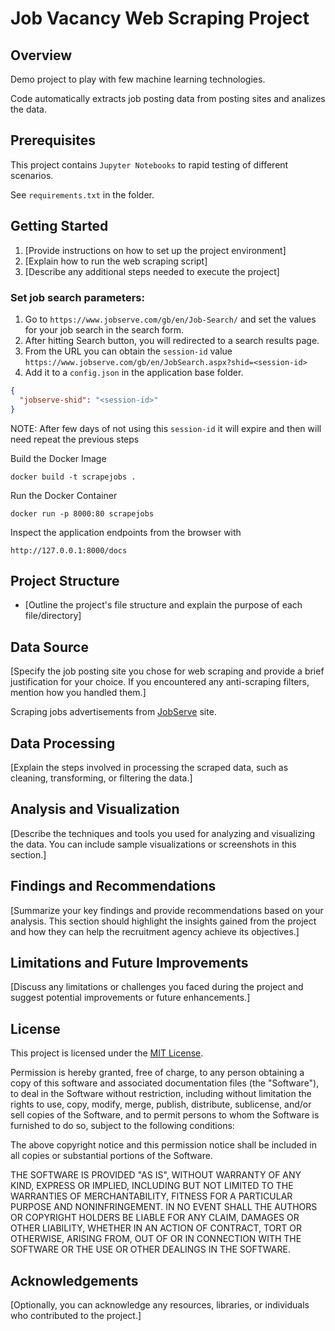 # Job Vacancy Web Scraping Project

## Overview

Demo project to play with few machine learning technologies.

Code automatically extracts job posting data from posting sites and analizes the data.

## Prerequisites

This project contains `Jupyter Notebooks` to rapid testing of different scenarios.

See `requirements.txt` in the folder.

## Getting Started

1. [Provide instructions on how to set up the project environment]
2. [Explain how to run the web scraping script]
3. [Describe any additional steps needed to execute the project]

<!-- Comment forces a numbering re-start of list below -->

### Set job search parameters:

1. Go to `https://www.jobserve.com/gb/en/Job-Search/` and set the values for your job search in the search form.
2. After hitting Search button, you will redirected to a search results page.
3. From the URL you can obtain the `session-id` value `https://www.jobserve.com/gb/en/JobSearch.aspx?shid=<session-id>`
4. Add it to a `config.json` in the application base folder.

```json
{
  "jobserve-shid": "<session-id>"
}
```

NOTE: After few days of not using this `session-id` it will expire and then will need repeat the previous steps

Build the Docker Image

```
docker build -t scrapejobs .
```

Run the Docker Container

```
docker run -p 8000:80 scrapejobs
```

Inspect the application endpoints from the browser with

```
http://127.0.0.1:8000/docs
```

## Project Structure

- [Outline the project's file structure and explain the purpose of each file/directory]

## Data Source

[Specify the job posting site you chose for web scraping and provide a brief justification for your choice. If you encountered any anti-scraping filters, mention how you handled them.]

Scraping jobs advertisements from [JobServe](https://www.jobserve.com/) site.

## Data Processing

[Explain the steps involved in processing the scraped data, such as cleaning, transforming, or filtering the data.]

## Analysis and Visualization

[Describe the techniques and tools you used for analyzing and visualizing the data. You can include sample visualizations or screenshots in this section.]

## Findings and Recommendations

[Summarize your key findings and provide recommendations based on your analysis. This section should highlight the insights gained from the project and how they can help the recruitment agency achieve its objectives.]

## Limitations and Future Improvements

[Discuss any limitations or challenges you faced during the project and suggest potential improvements or future enhancements.]

## License

This project is licensed under the [MIT License](https://opensource.org/licenses/MIT).

Permission is hereby granted, free of charge, to any person obtaining a copy of this software and associated documentation files (the "Software"), to deal in the Software without restriction, including without limitation the rights to use, copy, modify, merge, publish, distribute, sublicense, and/or sell copies of the Software, and to permit persons to whom the Software is furnished to do so, subject to the following conditions:

The above copyright notice and this permission notice shall be included in all copies or substantial portions of the Software.

THE SOFTWARE IS PROVIDED "AS IS", WITHOUT WARRANTY OF ANY KIND, EXPRESS OR IMPLIED, INCLUDING BUT NOT LIMITED TO THE WARRANTIES OF MERCHANTABILITY, FITNESS FOR A PARTICULAR PURPOSE AND NONINFRINGEMENT. IN NO EVENT SHALL THE AUTHORS OR COPYRIGHT HOLDERS BE LIABLE FOR ANY CLAIM, DAMAGES OR OTHER LIABILITY, WHETHER IN AN ACTION OF CONTRACT, TORT OR OTHERWISE, ARISING FROM, OUT OF OR IN CONNECTION WITH THE SOFTWARE OR THE USE OR OTHER DEALINGS IN THE SOFTWARE.

## Acknowledgements

[Optionally, you can acknowledge any resources, libraries, or individuals who contributed to the project.]

